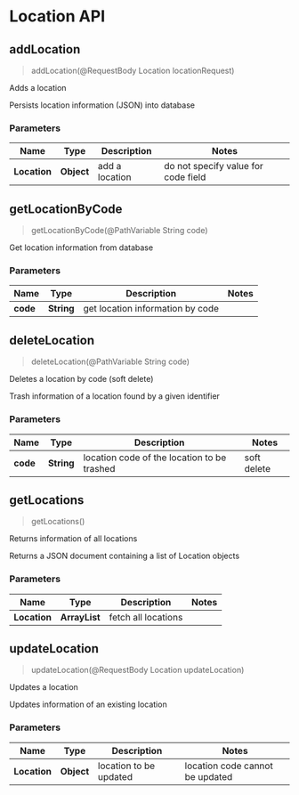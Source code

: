 # Location API

<a name="addLocation"></a>
## **addLocation**
> addLocation(@RequestBody Location locationRequest)

Adds a location

Persists location information (JSON) into database

### Parameters

Name | Type | Description  | Notes
------------- | ------------- | ------------- | -------------
 **Location** | **Object** | add a location | do not specify value for code field
 
<a name="getLocationByCode"></a>
## **getLocationByCode**
> getLocationByCode(@PathVariable String code)

Get location information from database

### Parameters

Name | Type | Description  | Notes
------------- | ------------- | ------------- | -------------
 **code** | **String** | get location information by code |  
 
<a name="deleteLocation"></a>
## **deleteLocation**
> deleteLocation(@PathVariable String code)

Deletes a location by code (soft delete)

Trash information of a location found by a given identifier

### Parameters

Name | Type | Description  | Notes
------------- | ------------- | ------------- | -------------
 **code** | **String**| location code of the location to be trashed | soft delete
 
<a name="getLocations"></a>
## **getLocations**
> getLocations()

Returns information of all locations

Returns a JSON document containing a list of Location objects 

### Parameters

Name | Type | Description  | Notes
------------- | ------------- | ------------- | -------------
 **Location** | **ArrayList**| fetch all locations |
 
<a name="updateLocation"></a>
## **updateLocation**
> updateLocation(@RequestBody Location updateLocation)

Updates a location

Updates information of an existing location

### Parameters

Name | Type | Description  | Notes
------------- | ------------- | ------------- | -------------
 **Location** | **Object**| location to be updated | location code cannot be updated
 
